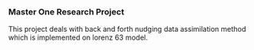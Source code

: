 ### Master One Research Project
This project deals with back and forth nudging data assimilation method 
which is implemented on lorenz 63 model. 
